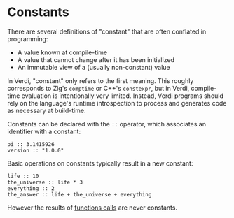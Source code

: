 # Constants
There are several definitions of "constant" that are often conflated in programming:

* A value known at compile-time
* A value that cannot change after it has been initialized
* An immutable view of a (usually non-constant) value

In Verdi, "constant" only refers to the first meaning.  This roughly corresponds to Zig's `comptime` or C++'s `constexpr`, but in Verdi, compile-time evaluation is intentionally very limited.  Instead, Verdi programs should rely on the language's runtime introspection to process and generates code as necessary at build-time.

Constants can be declared with the `::` operator, which associates an identifier with a constant:
```verdi
pi :: 3.1415926
version :: "1.0.0"
```
Basic operations on constants typically result in a new constant:
```verdi
life :: 10
the_universe :: life * 3
everything :: 2
the_answer :: life + the_universe + everything
```
However the results of [functions calls](functions.md#function-calls) are never constants.